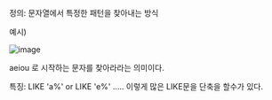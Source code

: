 정의: 문자열에서 특정한 패턴을 찾아내는 방식

예시)

![image](https://user-images.githubusercontent.com/108928206/187911462-a2aeb1c5-797f-42ca-93dc-dfb95f30a40d.png)

aeiou 로 시작하는 문자를 찾아라라는 의미이다.

특징: LIKE 'a%' or LIKE 'e%' ..... 이렇게 많은 LIKE문을 단축을 할수가 있다.
